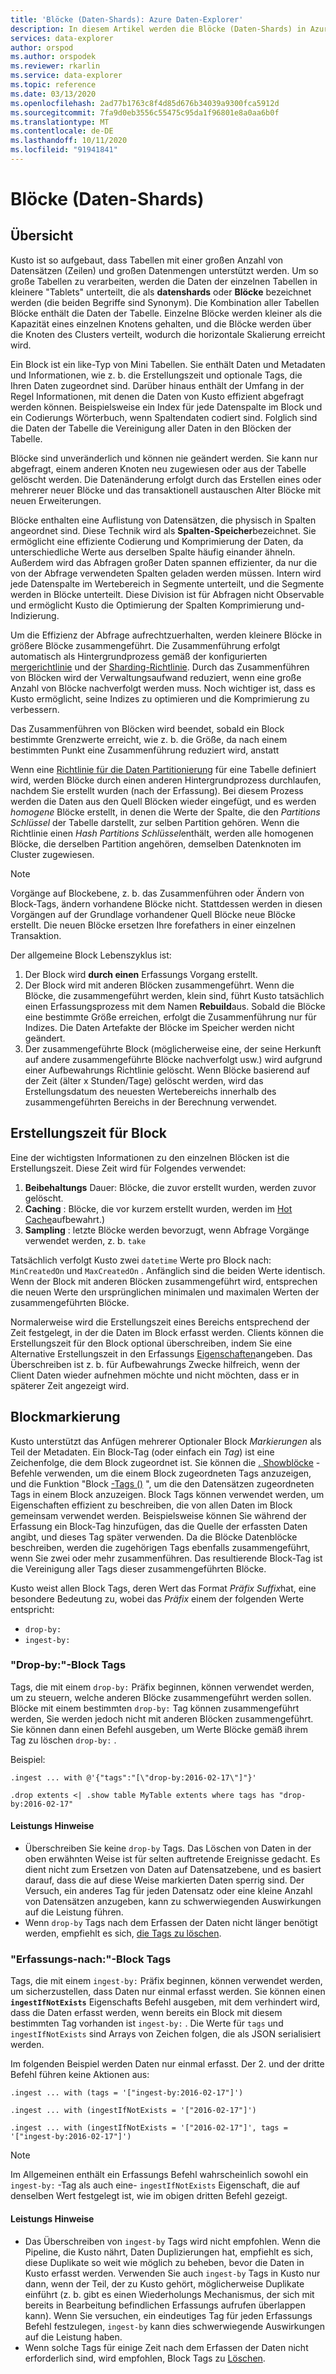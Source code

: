 ```yaml
---
title: 'Blöcke (Daten-Shards): Azure Daten-Explorer'
description: In diesem Artikel werden die Blöcke (Daten-Shards) in Azure Daten-Explorer beschrieben.
services: data-explorer
author: orspod
ms.author: orspodek
ms.reviewer: rkarlin
ms.service: data-explorer
ms.topic: reference
ms.date: 03/13/2020
ms.openlocfilehash: 2ad77b1763c8f4d85d676b34039a9300fca5912d
ms.sourcegitcommit: 7fa9d0eb3556c55475c95da1f96801e8a0aa6b0f
ms.translationtype: MT
ms.contentlocale: de-DE
ms.lasthandoff: 10/11/2020
ms.locfileid: "91941841"
---
```

# <a name="extents-data-shards"></a>Blöcke (Daten-Shards)

## <a name="overview"></a>Übersicht

Kusto ist so aufgebaut, dass Tabellen mit einer großen Anzahl von Datensätzen (Zeilen) und großen Datenmengen unterstützt werden. Um so große Tabellen zu verarbeiten, werden die Daten der einzelnen Tabellen in kleinere "Tablets" unterteilt, die als **datenshards** oder **Blöcke** bezeichnet werden (die beiden Begriffe sind Synonym). Die Kombination aller Tabellen Blöcke enthält die Daten der Tabelle. Einzelne Blöcke werden kleiner als die Kapazität eines einzelnen Knotens gehalten, und die Blöcke werden über die Knoten des Clusters verteilt, wodurch die horizontale Skalierung erreicht wird.

Ein Block ist ein like-Typ von Mini Tabellen. Sie enthält Daten und Metadaten und Informationen, wie z. b. die Erstellungszeit und optionale Tags, die Ihren Daten zugeordnet sind. Darüber hinaus enthält der Umfang in der Regel Informationen, mit denen die Daten von Kusto effizient abgefragt werden können.
Beispielsweise ein Index für jede Datenspalte im Block und ein Codierungs Wörterbuch, wenn Spaltendaten codiert sind. Folglich sind die Daten der Tabelle die Vereinigung aller Daten in den Blöcken der Tabelle.

Blöcke sind unveränderlich und können nie geändert werden. Sie kann nur abgefragt, einem anderen Knoten neu zugewiesen oder aus der Tabelle gelöscht werden. Die Datenänderung erfolgt durch das Erstellen eines oder mehrerer neuer Blöcke und das transaktionell austauschen Alter Blöcke mit neuen Erweiterungen.

Blöcke enthalten eine Auflistung von Datensätzen, die physisch in Spalten angeordnet sind.
Diese Technik wird als **Spalten-Speicher**bezeichnet. Sie ermöglicht eine effiziente Codierung und Komprimierung der Daten, da unterschiedliche Werte aus derselben Spalte häufig einander ähneln. Außerdem wird das Abfragen großer Daten spannen effizienter, da nur die von der Abfrage verwendeten Spalten geladen werden müssen. Intern wird jede Datenspalte im Wertebereich in Segmente unterteilt, und die Segmente werden in Blöcke unterteilt. Diese Division ist für Abfragen nicht Observable und ermöglicht Kusto die Optimierung der Spalten Komprimierung und-Indizierung.

Um die Effizienz der Abfrage aufrechtzuerhalten, werden kleinere Blöcke in größere Blöcke zusammengeführt.
Die Zusammenführung erfolgt automatisch als Hintergrundprozess gemäß der konfigurierten [mergerichtlinie](mergepolicy.md) und der [Sharding-Richtlinie](shardingpolicy.md).
Durch das Zusammenführen von Blöcken wird der Verwaltungsaufwand reduziert, wenn eine große Anzahl von Blöcke nachverfolgt werden muss. Noch wichtiger ist, dass es Kusto ermöglicht, seine Indizes zu optimieren und die Komprimierung zu verbessern.

Das Zusammenführen von Blöcken wird beendet, sobald ein Block bestimmte Grenzwerte erreicht, wie z. b. die Größe, da nach einem bestimmten Punkt eine Zusammenführung reduziert wird, anstatt

Wenn eine [Richtlinie für die Daten Partitionierung](partitioningpolicy.md) für eine Tabelle definiert wird, werden Blöcke durch einen anderen Hintergrundprozess durchlaufen, nachdem Sie erstellt wurden (nach der Erfassung). Bei diesem Prozess werden die Daten aus den Quell Blöcken wieder eingefügt, und es werden *homogene* Blöcke erstellt, in denen die Werte der Spalte, die den *Partitions Schlüssel* der Tabelle darstellt, zur selben Partition gehören. Wenn die Richtlinie einen *Hash Partitions Schlüssel*enthält, werden alle homogenen Blöcke, die derselben Partition angehören, demselben Datenknoten im Cluster zugewiesen.

> [!NOTE]
> Vorgänge auf Blockebene, z. b. das Zusammenführen oder Ändern von Block-Tags, ändern vorhandene Blöcke nicht.
> Stattdessen werden in diesen Vorgängen auf der Grundlage vorhandener Quell Blöcke neue Blöcke erstellt. Die neuen Blöcke ersetzen Ihre forefathers in einer einzelnen Transaktion.

Der allgemeine Block Lebenszyklus ist:

1. Der Block wird **durch einen** Erfassungs Vorgang erstellt.
1. Der Block wird mit anderen Blöcken zusammengeführt. Wenn die Blöcke, die zusammengeführt werden, klein sind, führt Kusto tatsächlich einen Erfassungsprozess mit dem Namen **Rebuild**aus. Sobald die Blöcke eine bestimmte Größe erreichen, erfolgt die Zusammenführung nur für Indizes. Die Daten Artefakte der Blöcke im Speicher werden nicht geändert.
1. Der zusammengeführte Block (möglicherweise eine, der seine Herkunft auf andere zusammengeführte Blöcke nachverfolgt usw.) wird aufgrund einer Aufbewahrungs Richtlinie gelöscht. 
   Wenn Blöcke basierend auf der Zeit (älter x Stunden/Tage) gelöscht werden, wird das Erstellungsdatum des neuesten Wertebereichs innerhalb des zusammengeführten Bereichs in der Berechnung verwendet.

## <a name="extent-creation-time"></a>Erstellungszeit für Block

Eine der wichtigsten Informationen zu den einzelnen Blöcken ist die Erstellungszeit. Diese Zeit wird für Folgendes verwendet:

1. **Beibehaltungs** Dauer: Blöcke, die zuvor erstellt wurden, werden zuvor gelöscht.
1. **Caching** : Blöcke, die vor kurzem erstellt wurden, werden im [Hot Cache](cachepolicy.md)aufbewahrt.)
1. **Sampling** : letzte Blöcke werden bevorzugt, wenn Abfrage Vorgänge verwendet werden, z. b. `take`

Tatsächlich verfolgt Kusto zwei `datetime` Werte pro Block nach: `MinCreatedOn` und `MaxCreatedOn` .
Anfänglich sind die beiden Werte identisch. Wenn der Block mit anderen Blöcken zusammengeführt wird, entsprechen die neuen Werte den ursprünglichen minimalen und maximalen Werten der zusammengeführten Blöcke.

Normalerweise wird die Erstellungszeit eines Bereichs entsprechend der Zeit festgelegt, in der die Daten im Block erfasst werden. Clients können die Erstellungszeit für den Block optional überschreiben, indem Sie eine Alternative Erstellungszeit in den Erfassungs [Eigenschaften](../../ingestion-properties.md)angeben.
Das Überschreiben ist z. b. für Aufbewahrungs Zwecke hilfreich, wenn der Client Daten wieder aufnehmen möchte und nicht möchten, dass er in späterer Zeit angezeigt wird.

## <a name="extent-tagging"></a>Blockmarkierung

Kusto unterstützt das Anfügen mehrerer Optionaler Block *Markierungen* als Teil der Metadaten. Ein Block-Tag (oder einfach ein *Tag*) ist eine Zeichenfolge, die dem Block zugeordnet ist. Sie können die [. Showblöcke](extents-commands.md#show-extents) -Befehle verwenden, um die einem Block zugeordneten Tags anzuzeigen, und die Funktion "Block [-Tags ()](../query/extenttagsfunction.md) ", um die den Datensätzen zugeordneten Tags in einem Block anzuzeigen.
Block Tags können verwendet werden, um Eigenschaften effizient zu beschreiben, die von allen Daten im Block gemeinsam verwendet werden.
Beispielsweise können Sie während der Erfassung ein Block-Tag hinzufügen, das die Quelle der erfassten Daten angibt, und dieses Tag später verwenden. Da die Blöcke Datenblöcke beschreiben, werden die zugehörigen Tags ebenfalls zusammengeführt, wenn Sie zwei oder mehr zusammenführen. Das resultierende Block-Tag ist die Vereinigung aller Tags dieser zusammengeführten Blöcke.

Kusto weist allen Block Tags, deren Wert das Format *Präfix* *Suffix*hat, eine besondere Bedeutung zu, wobei das *Präfix* einem der folgenden Werte entspricht:

* `drop-by:`
* `ingest-by:`

### <a name="drop-by-extent-tags"></a>"Drop-by:"-Block Tags

Tags, die mit einem `drop-by:` Präfix beginnen, können verwendet werden, um zu steuern, welche anderen Blöcke zusammengeführt werden sollen. Blöcke mit einem bestimmten `drop-by:` Tag können zusammengeführt werden, Sie werden jedoch nicht mit anderen Blöcken zusammengeführt. Sie können dann einen Befehl ausgeben, um Werte Blöcke gemäß ihrem Tag zu löschen `drop-by:` .

Beispiel:

```kusto
.ingest ... with @'{"tags":"[\"drop-by:2016-02-17\"]"}'

.drop extents <| .show table MyTable extents where tags has "drop-by:2016-02-17" 
```

#### <a name="performance-notes"></a>Leistungs Hinweise

* Überschreiben Sie keine `drop-by` Tags. Das Löschen von Daten in der oben erwähnten Weise ist für selten auftretende Ereignisse gedacht. Es dient nicht zum Ersetzen von Daten auf Datensatzebene, und es basiert darauf, dass die auf diese Weise markierten Daten sperrig sind. Der Versuch, ein anderes Tag für jeden Datensatz oder eine kleine Anzahl von Datensätzen anzugeben, kann zu schwerwiegenden Auswirkungen auf die Leistung führen.
* Wenn `drop-by` Tags nach dem Erfassen der Daten nicht länger benötigt werden, empfiehlt es sich, [die Tags zu löschen](extents-commands.md#drop-extent-tags).

### <a name="ingest-by-extent-tags"></a>"Erfassungs-nach:"-Block Tags

Tags, die mit einem `ingest-by:` Präfix beginnen, können verwendet werden, um sicherzustellen, dass Daten nur einmal erfasst werden. Sie können einen **`ingestIfNotExists`** Eigenschafts Befehl ausgeben, mit dem verhindert wird, dass die Daten erfasst werden, wenn bereits ein Block mit diesem bestimmten Tag vorhanden ist `ingest-by:` .
Die Werte für `tags` und `ingestIfNotExists` sind Arrays von Zeichen folgen, die als JSON serialisiert werden.

Im folgenden Beispiel werden Daten nur einmal erfasst. Der 2. und der dritte Befehl führen keine Aktionen aus:

```kusto
.ingest ... with (tags = '["ingest-by:2016-02-17"]')

.ingest ... with (ingestIfNotExists = '["2016-02-17"]')

.ingest ... with (ingestIfNotExists = '["2016-02-17"]', tags = '["ingest-by:2016-02-17"]')
```

> [!NOTE]
> Im Allgemeinen enthält ein Erfassungs Befehl wahrscheinlich sowohl ein `ingest-by:` -Tag als auch eine- `ingestIfNotExists` Eigenschaft, die auf denselben Wert festgelegt ist, wie im obigen dritten Befehl gezeigt.

#### <a name="performance-notes"></a>Leistungs Hinweise

* Das Überschreiben von `ingest-by` Tags wird nicht empfohlen.
Wenn die Pipeline, die Kusto nährt, Daten Duplizierungen hat, empfiehlt es sich, diese Duplikate so weit wie möglich zu beheben, bevor die Daten in Kusto erfasst werden. Verwenden Sie auch `ingest-by` Tags in Kusto nur dann, wenn der Teil, der zu Kusto gehört, möglicherweise Duplikate einführt (z. b. gibt es einen Wiederholungs Mechanismus, der sich mit bereits in Bearbeitung befindlichen Erfassungs aufrufen überlappen kann). Wenn Sie versuchen, ein eindeutiges Tag für jeden Erfassungs Befehl festzulegen, `ingest-by` kann dies schwerwiegende Auswirkungen auf die Leistung haben.
* Wenn solche Tags für einige Zeit nach dem Erfassen der Daten nicht erforderlich sind, wird empfohlen, Block Tags zu [Löschen](drop-extent-tags.md).
 
